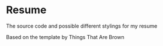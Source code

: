 # Resume
The source code and possible different stylings for my resume

Based on the template by Things That Are Brown
